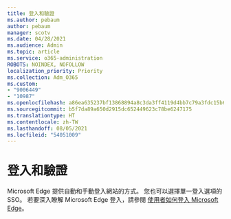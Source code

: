 ```yaml
---
title: 登入和驗證
ms.author: pebaum
author: pebaum
manager: scotv
ms.date: 04/28/2021
ms.audience: Admin
ms.topic: article
ms.service: o365-administration
ROBOTS: NOINDEX, NOFOLLOW
localization_priority: Priority
ms.collection: Adm_O365
ms.custom:
- "9006449"
- "10987"
ms.openlocfilehash: a86ea635237bf13868894a8c3da3ff4119d4bb7c79a3fdc15b606b89d8ae823f
ms.sourcegitcommit: b5f7da89a650d2915dc652449623c78be6247175
ms.translationtype: HT
ms.contentlocale: zh-TW
ms.lasthandoff: 08/05/2021
ms.locfileid: "54051009"
---
```

# <a name="sign-in-and-authentication"></a>登入和驗證

Microsoft Edge 提供自動和手動登入網站的方式。 您也可以選擇單一登入選項的 SSO。 若要深入瞭解 Microsoft Edge 登入，請參閱 [使用者如何登入 Microsoft Edge](https://docs.microsoft.com/deployedge/microsoft-edge-security-identity#how-users-can-sign-into-microsoft-edge)。  